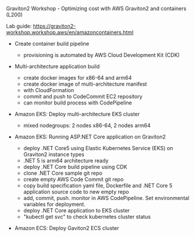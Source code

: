 Graviton2 Workshop - Optimizing cost with AWS Graviton2 and containers (L200)

Lab guide: https://graviton2-workshop.workshop.aws/en/amazoncontainers.html

* Create container build pipeline
	- provisioning is automated by AWS Cloud Development Kit (CDK)

* Multi-architecture application build
	- create docker images for x86-64 and arm64
	- create docker image of multi-architecture manifest 
	- with CloudFormation
	- commit and push to CodeCommit EC2 repository
	- can monitor build process with CodePipeline
	
* Amazon EKS: Deploy multi-architecture EKS cluster
	- mixed nodegroups: 2 nodes x86-64, 2 nodes arm64

* Amazon EKS: Running ASP.NET Core application on Graviton2 
	- deploy .NET Core5 using Elastic Kubernetes Service (EKS) on Graviton2 instance types
	- .NET 5 is arm64 architecture ready
	- deploy .NET Core build pipeline using CDK
	- clone .NET Core sample git repo
	- create empty AWS Code Commit git repo
	- copy build specification yaml file, Dockerfile and .NET Core 5 application source code to new empty repo
	- add, commit, push. monitor in AWS CodePipeline. Set environmental variables for deployment.
	- deploy .NET Core application to EKS cluster
	- "kubectl get svc" to check kubernetes cluster status

* Amazon ECS: Deploy Gaviton2 ECS cluster
